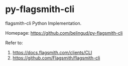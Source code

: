 # py-flagsmith-cli

flagsmith-cli Python Implementation.

Homepage: https://github.com/belingud/py-flagsmith-cli

Refer to:

1. https://docs.flagsmith.com/clients/CLI
2. https://github.com/Flagsmith/flagsmith-cli
